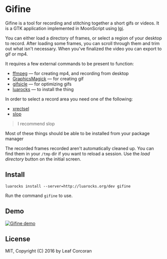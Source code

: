 
# Gifine

Gifine is a tool for recording and stitching together a short gifs or videos.
It is a GTK application implemented in MoonScript using
[lgi](https://github.com/pavouk/lgi).

You can either load a directory of frames, or select a region of your desktop
to record. After loading some frames, you can scroll through them and trim out
what isn't necessary. When you've finalized the video you can export to gif or
mp4.

It requires a few external commands to be present to function:

* [ffmpeg](https://ffmpeg.org/) — for creating mp4, and recording from desktop
* [GraphicsMagick](http://www.graphicsmagick.org/) — for creating gif
* [gifsicle](https://www.lcdf.org/gifsicle/) — for optimizing gifs
* [luarocks](https://luarocks.org) — to install the thing

In order to select a record area you need one of the following:

* [xrectsel](https://github.com/lolilolicon/xrectsel)
* [slop](https://github.com/naelstrof/slop)

> I recommend slop

Most of these things should be able to be installed from your package manager

The recorded frames recorded aren't automatically cleaned up. You can find them
in your `/tmp` dir if you want to reload a session. Use the *load directory*
button on the initial screen.

## Install

    luarocks install --server=http://luarocks.org/dev gifine

Run the command `gifine` to use.

## Demo

[![Gifine demo](https://img.youtube.com/vi/FYSoAt3EZUE/0.jpg)](https://www.youtube.com/watch?v=FYSoAt3EZUE)

## License

MIT, Copyright (C) 2016 by Leaf Corcoran
